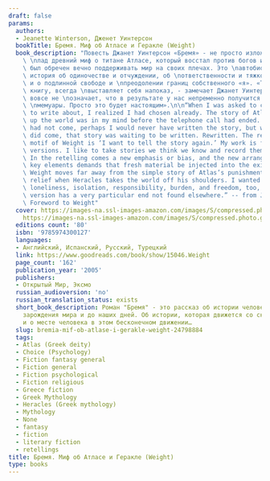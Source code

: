 ```yaml
---
draft: false
params:
  authors:
  - Jeanette Winterson, Дженет Уинтерсон
  bookTitle: Бремя. Миф об Атласе и Геракле (Weight)
  book_description: "Повесть Джанет Уинтерсон «Бремя» - не просто изложенный на современный\
    \ \nлад древний миф о титане Атласе, который восстал против богов и в \nнаказание\
    \ был обречен вечно поддерживать мир на своих плечах. Это \nавтобиографическая\
    \ история об одиночестве и отчуждении, об \nответственности и тяжком бремени &\
    \ и о подлинной свободе и \nпреодолении границ собственного «я». «Тот, кто пишет\
    \ книгу, всегда \nвыставляет себя напоказ, - замечает Джанет Уинтерсон. - Но это\
    \ вовсе не \nозначает, что в результате у нас непременно получится исповедь или\
    \ \nмемуары. Просто это будет настоящим».\n\n“When I was asked to choose a myth\
    \ to write about, I realized I had chosen already. The story of Atlas holding\
    \ up the world was in my mind before the telephone call had ended. If the call\
    \ had not come, perhaps I would never have written the story, but when the call\
    \ did come, that story was waiting to be written. Rewritten. The recurring language\
    \ motif of Weight is ‘I want to tell the story again.’ My work is full of cover\
    \ versions. I like to take stories we think we know and record them differently.\
    \ In the retelling comes a new emphasis or bias, and the new arrangement of the\
    \ key elements demands that fresh material be injected into the existing text.\
    \ Weight moves far away from the simple story of Atlas’s punishment and his temporary\
    \ relief when Heracles takes the world off his shoulders. I wanted to explore\
    \ loneliness, isolation, responsibility, burden, and freedom, too, because my\
    \ version has a very particular end not found elsewhere.” -- from Jeanette Winterson’s\
    \ Foreword to Weight"
  cover: https://images-na.ssl-images-amazon.com/images/S/compressed.photo.goodreads.com/books/1538032254i/42080336.jpg,
    https://images-na.ssl-images-amazon.com/images/S/compressed.photo.goodreads.com/books/1405975290i/15046.jpg
  editions count: '80'
  isbn: '9785974300127'
  languages:
  - Английский, Испанский, Русский, Турецкий
  link: https://www.goodreads.com/book/show/15046.Weight
  page_count: '162'
  publication_year: '2005'
  publishers:
  - Открытый Мир, Эксмо
  russian_audioversion: 'no'
  russian_translation_status: exists
  short_book_description: Роман "Бремя" - это рассказ об истории человечества, с момента
    зарождения мира и до наших дней. Об истории, которая движется со скоростью света
    и о месте человека в этом бесконечном движении…
  slug: bremia-mif-ob-atlase-i-gerakle-weight-24798884
  tags:
  - Atlas (Greek deity)
  - Choice (Psychology)
  - Fiction fantasy general
  - Fiction general
  - Fiction psychological
  - Fiction religious
  - Greece fiction
  - Greek Mythology
  - Heracles (Greek mythology)
  - Mythology
  - None
  - fantasy
  - fiction
  - literary fiction
  - retellings
title: Бремя. Миф об Атласе и Геракле (Weight)
type: books
---
```

